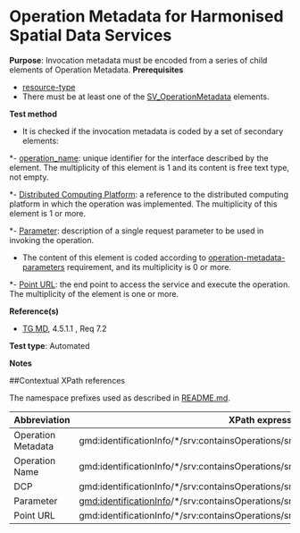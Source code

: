 # Operation Metadata for Harmonised Spatial Data Services

**Purpose**: Invocation metadata must be encoded from a series of child elements of Operation Metadata.
**Prerequisites**

* [resource-type](http://inspire.ec.europa.eu/id/ats/metadata/2.0/sds/resource-type)
* There must be at least one of the [SV_OperationMetadata](#operation_metadata) elements.

**Test method**
* It is checked if the invocation metadata is coded by a set of secondary elements:

*- [operation_name](#operation_metadata): unique identifier for the interface described by the element. The multiplicity of this element is 1 and its content is free text type, not empty.

*- [Distributed Computing Platform](#dcpList): a reference to the distributed computing platform in which the operation was implemented. The multiplicity of this element is 1 or more.

*- [Parameter](#parameter): description of a single request parameter to be used in invoking the operation.
* The content of this element is coded according to [operation-metadata-parameters](http://inspire.ec.europa.eu/id/ats/metadata/2.0/sds-harmonised/operation-metadata-parameters) requirement, and its multiplicity is 0 or more.

*- [Point URL](#point_url): the end point to access the service and execute the operation. The multiplicity of the element is one or more.


**Reference(s)**	 

* [TG MD](http://inspire.ec.europa.eu/id/ats/metadata/2.0/sds-harmonised/README#ref_TG_MD), 4.5.1.1 , Req 7.2

**Test type**: Automated

**Notes**

##Contextual XPath references

The namespace prefixes used as described in [README.md](http://inspire.ec.europa.eu/id/ats/metadata/2.0/sds-harmonised/README#namespaces).

Abbreviation                                   |  XPath expression (relative to gmd:MD_Metadata)
-----------------------------------------------| -------------------------------------------------------------------------
<a name="operation_metadata">Operation Metadata</a> | gmd:identificationInfo/\*/srv:containsOperations/srv:SV_OperationMetadata[1]
<a name="operation_name">Operation Name</a> | gmd:identificationInfo/\*/srv:containsOperations/srv:SV_OperationMetadata[1]/srv:operationName[1]/text()
<a name="dcpList">DCP</a> | gmd:identificationInfo/\*/srv:containsOperations/srv:SV_OperationMetadata[1]/srv:operationName[1]/\*/srv:DCPList/text()
<a name="parameter ">Parameter</a> | <gmd:identificationInfo>/\*/srv:containsOperations/srv:SV_OperationMetadata[1]/\*/srv:SV_Parameter
<a name="point_url ">Point URL</a> | gmd:identificationInfo/\*/srv:containsOperations/srv:SV_OperationMetadata/srv:connectPoint/\*/gmd:URL[1]
